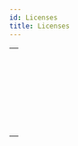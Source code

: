 ```yaml
---
id: Licenses
title: Licenses
---
```

||
|---|
|[<!-- INCLUDE #_command_.CHANGE LICENSES.Syntax -->](../../commands-legacy/change-licenses.md)<br/><!-- INCLUDE #_command_.CHANGE LICENSES.Summary -->|
|[<!-- INCLUDE #_command_.Create deployment license.Syntax -->](../../commands-legacy/create-deployment-license.md)<br/><!-- INCLUDE #_command_.Create deployment license.Summary -->|
|[<!-- INCLUDE #_command_.Is license available.Syntax -->](../../commands-legacy/is-license-available.md)<br/><!-- INCLUDE #_command_.Is license available.Summary -->|
|[<!-- INCLUDE #_command_.License info.Syntax -->](../../commands/license-info.md)<br/><!-- INCLUDE #_command_.License info.Summary -->|
|[<!-- INCLUDE #_command_.License usage.Syntax -->](../../commands-legacy/license-usage.md)<br/><!-- INCLUDE #_command_.License usage.Summary -->|
|[<!-- INCLUDE #_command_.Refresh license.Syntax -->](../../commands-legacy/refresh-license.md)<br/><!-- INCLUDE #_command_.Refresh license.Summary -->|
